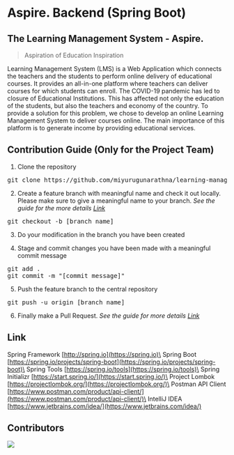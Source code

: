# Aspire. Backend (Spring Boot)


## The Learning Management System - Aspire.
> Aspiration of Education Inspiration


Learning Management System (LMS) is a Web Application which connects the teachers and the students to perform online delivery of educational courses. It provides an all-in-one platform where teachers can deliver courses for which students can enroll. The COVID-19 pandemic has led to closure of Educational Institutions. This has affected not only the education of the students, but also the teachers and economy of the country. To provide a solution for this problem, we chose to develop an online Learning Management System to deliver courses online. The main importance of this platform is to generate income by providing educational services.

## Contribution Guide (Only for the Project Team)

1. Clone the repository
<pre>git clone https://github.com/miyurugunarathna/learning-management-system.git</pre>

2. Create a feature branch with meaningful name and check it out locally. Please make sure to give a meaningful name to your branch. _See the guide for the more details [Link](https://www.atlassian.com/git/tutorials/comparing-workflows/feature-branch-workflow)_
<pre>git checkout -b [branch_name]</pre>

3. Do your modification in the branch you have been created

4. Stage and commit changes you have been made with a meaningful commit message
<pre>git add .
git commit -m "[commit_message]"</pre>

5. Push the feature branch to the central repository
<pre>git push -u origin [branch_name]</pre>

6. Finally make a Pull Request. _See the guide for more details [Link](https://docs.github.com/en/github/collaborating-with-pull-requests/proposing-changes-to-your-work-with-pull-requests/creating-a-pull-request)_


## Link

Spring Framework [http://spring.io](https://spring.io)\
Spring Boot [https://spring.io/projects/spring-boot](https://spring.io/projects/spring-boot)\
Spring Tools [https://spring.io/tools](https://spring.io/tools)\
Spring Initializr [https://start.spring.io/](https://start.spring.io/)\
Project Lombok [https://projectlombok.org/](https://projectlombok.org/)\
Postman API Client [https://www.postman.com/product/api-client/](https://www.postman.com/product/api-client/)\
IntelliJ IDEA [https://www.jetbrains.com/idea/](https://www.jetbrains.com/idea/)

## Contributors
<a href="https://github.com/miyurugunarathna/learning-management-system/graphs/contributors">
  <img src="https://contrib.rocks/image?repo=miyurugunarathna/learning-management-system" />
</a>
